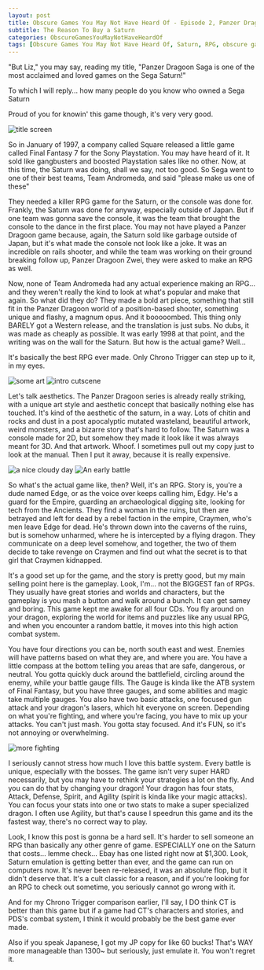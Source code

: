 ```yaml
---
layout: post
title: Obscure Games You May Not Have Heard Of - Episode 2, Panzer Dragoon Saga
subtitle: The Reason To Buy a Saturn
categories: ObscureGamesYouMayNotHaveHeardOf
tags: [Obscure Games You May Not Have Heard Of, Saturn, RPG, obscure games, Panzer Dragoon Saga]
---
```




"But Liz," you may say, reading my title, "Panzer Dragoon Saga is one of the most acclaimed and loved games on the Sega Saturn!"

To which I will reply... how many people do you know who owned a Sega Saturn

Proud of you for knowin' this game though, it's very very good.

<img src="https://i.imgur.com/7HDqozo.png" alt="title screen">

So in January of 1997, a company called Square released a little game called Final Fantasy 7 for the Sony Playstation. You may have heard of it. It sold like gangbusters and boosted Playstation sales like no other. Now, at this time, the Saturn was doing, shall we say, not too good. So Sega went to one of their best teams, Team Andromeda, and said "please make us one of these"

They needed a killer RPG game for the Saturn, or the console was done for. Frankly, the Saturn was done for anyway, especially outside of Japan. But if one team was gonna save the console, it was the team that brought the console to the dance in the first place. You may not have played a Panzer Dragoon game because, again, the Saturn sold like garbage outside of Japan, but it's what made the console not look like a joke. It was an incredible on rails shooter, and while the team was working on their ground breaking follow up, Panzer Dragoon Zwei, they were asked to make an RPG as well.

Now, none of Team Andromeda had any actual experience making an RPG... and they weren't really the kind to look at what's popular and make that again. So what did they do? They made a bold art piece, something that still fit in the Panzer Dragoon world of a position-based shooter, something unique and flashy, a magnum opus. And it booooombed. This thing only BARELY got a Western release, and the translation is just subs. No dubs, it was made as cheaply as possible. It was early 1998 at that point, and the writing was on the wall for the Saturn. But how is the actual game? Well...

It's basically the best RPG ever made. Only Chrono Trigger can step up to it, in my eyes.

<img src="https://i.imgur.com/NgnCt7q.jpg" alt="some art">

<img src="https://i.imgur.com/h9uNU4n.jpg" alt="intro cutscene">

Let's talk aesthetics. The Panzer Dragoon series is already really striking, with a unique art style and aesthetic concept that basically nothing else has touched. It's kind of the aesthetic of the saturn, in a way. Lots of chitin and rocks and dust in a post apocalyptic mutated wasteland, beautiful artwork, weird monsters, and a bizarre story that's hard to follow. The Saturn was a console made for 2D, but somehow they made it look like it was always meant for 3D. And that artwork. Whoof. I sometimes pull out my copy just to look at the manual. Then I put it away, because it is really expensive.

<img src="https://i.imgur.com/bz27FcF.png" alt="a nice cloudy day">

<img src="https://i.imgur.com/7wVvmCO.jpg" alt="An early battle">

So what's the actual game like, then? Well, it's an RPG. Story is, you're a dude named Edge, or as the voice over keeps calling him, Edgy. He's a guard for the Empire, guarding an archaeological digging site, looking for tech from the Ancients. They find a woman in the ruins, but then are betrayed and left for dead by a rebel faction in the empire, Craymen, who's men leave Edge for dead. He's thrown down into the caverns of the ruins, but is somehow unharmed, where he is intercepted by a flying dragon. They communicate on a deep level somehow, and together, the two of them decide to take revenge on Craymen and find out what the secret is to that girl that Craymen kidnapped.

It's a good set up for the game, and the story is pretty good, but my main selling point here is the gameplay. Look, I'm... not the BIGGEST fan of RPGs. They usually have great stories and worlds and characters, but the gameplay is you mash a button and walk around a bunch. It can get samey and boring. This game kept me awake for all four CDs. You fly around on your dragon, exploring the world for items and puzzles like any usual RPG, and when you encounter a random battle, it moves into this high action combat system.

You have four directions you can be, north south east and west. Enemies will have patterns based on what they are, and where you are. You have a little compass at the bottom telling you areas that are safe, dangerous, or neutral. You gotta quickly duck around the battlefield, circling around the enemy, while your battle gauge fills. The Gauge is kinda like the ATB system of Final Fantasy, but you have three gauges, and some abilities and magic take multiple gauges. You also have two basic attacks, one focused gun attack and your dragon's lasers, which hit everyone on screen. Depending on what you're fighting, and where you're facing, you have to mix up your attacks. You can't just mash. You gotta stay focused. And it's FUN, so it's not annoying or overwhelming.

<img src="https://i.imgur.com/Itth3yA.png" alt="more fighting">

I seriously cannot stress how much I love this battle system. Every battle is unique, especially with the bosses. The game isn't very super HARD necessarily, but you may have to rethink your strategies a lot on the fly. And you can do that by changing your dragon! Your dragon has four stats, Attack, Defense, Spirit, and Agility (spirit is kinda like your magic attacks). You can focus your stats into one or two stats to make a super specialized dragon. I often use Agility, but that's cause I speedrun this game and its the fastest way, there's no correct way to play.

Look, I know this post is gonna be a hard sell. It's harder to sell someone an RPG than basically any other genre of game. ESPECIALLY one on the Saturn that costs... lemme check... Ebay has one listed right now at $1,300. Look, Saturn emulation is getting better than ever, and the game can run on computers now. It's never been re-released, it was an absolute flop, but it didn't deserve that. It's a cult classic for a reason, and if you're looking for an RPG to check out sometime, you seriously cannot go wrong with it.

And for my Chrono Trigger comparison earlier, I'll say, I DO think CT is better than this game but if a game had CT's characters and stories, and PDS's combat system, I think it would probably be the best game ever made.

Also if you speak Japanese, I got my JP copy for like 60 bucks! That's WAY more manageable than 1300~ but seriously, just emulate it. You won't regret it.